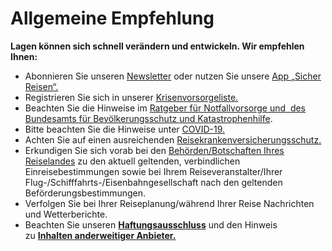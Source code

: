# Allgemeine Empfehlung

**Lagen können sich schnell verändern und entwickeln. Wir empfehlen Ihnen:**  
- Abonnieren Sie unseren [Newsletter](https://www.auswaertiges-amt.de/de/newsroom/newsletter/bestellen-node) oder nutzen Sie unsere [App „Sicher Reisen“.](https://www.auswaertiges-amt.de/de/ReiseUndSicherheit/app-sicher-reisen/350382)  
- Registrieren Sie sich in unserer [Krisenvorsorgeliste.](https://krisenvorsorgeliste.diplo.de/signin)  
- Beachten Sie die Hinweise im [Ratgeber für Notfallvorsorge und  des Bundesamts für Bevölkerungsschutz und Katastrophenhilfe](https://www.bbk.bund.de/DE/Warnung-Vorsorge/Vorsorge/Ratgeber-Checkliste/ratgeber-checkliste_node.html).  
- Bitte beachten Sie die Hinweise unter [COVID-19.](https://www.auswaertiges-amt.de/de/ReiseUndSicherheit/reise-gesundheit/reisemedizinische-hinweise/Coronavirus/-/2309820 "COVID-19-Hinweise für Reisende")  
- Achten Sie auf einen ausreichenden [Reisekrankenversicherungsschutz.](https://www.auswaertiges-amt.de/de/ReiseUndSicherheit/reise-gesundheit/-/350944)  
- Erkundigen Sie sich vorab bei den [Behörden/Botschaften Ihres Reiselandes](https://www.auswaertiges-amt.de/de/ReiseUndSicherheit/vertretungen-anderer-staaten) zu den aktuell geltenden, verbindlichen Einreisebestimmungen sowie bei Ihrem Reiseveranstalter/Ihrer Flug-/Schifffahrts-/Eisenbahngesellschaft nach den geltenden Beförderungsbestimmungen.  
- Verfolgen Sie bei Ihrer Reiseplanung/während Ihrer Reise Nachrichten und Wetterberichte.  
- Beachten Sie unseren [**Haftungsausschluss**](https://www.auswaertiges-amt.de/de/ReiseUndSicherheit/haftungsausschluss/2500954 "Planung und Antritt von Auslandsreisen stets in eigener Verantwortung!") und den Hinweis zu [**Inhalten anderweitiger Anbieter.​​​​​​​**](https://www.auswaertiges-amt.de/de/ReiseUndSicherheit/inhalte-anderweitiger-anbieter/2500956 "Inhalte anderweitiger Anbieter")
